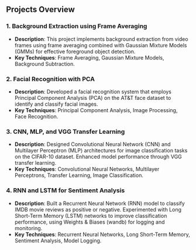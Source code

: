 ## Projects Overview

### 1. Background Extraction using Frame Averaging
- **Description**: This project implements background extraction from video frames using frame averaging combined with Gaussian Mixture Models (GMMs) for effective foreground object detection.
- **Key Techniques**: Frame Averaging, Gaussian Mixture Models, Background Subtraction.

### 2. Facial Recognition with PCA
- **Description**: Developed a facial recognition system that employs Principal Component Analysis (PCA) on the AT&T face dataset to identify and classify facial images.
- **Key Techniques**: Principal Component Analysis, Image Processing, Face Recognition.

### 3. CNN, MLP, and VGG Transfer Learning
- **Description**: Designed Convolutional Neural Network (CNN) and Multilayer Perceptron (MLP) architectures for image classification tasks on the CIFAR-10 dataset. Enhanced model performance through VGG transfer learning.
- **Key Techniques**: Convolutional Neural Networks, Multilayer Perceptrons, Transfer Learning, Image Classification.

### 4. RNN and LSTM for Sentiment Analysis
- **Description**: Built a Recurrent Neural Network (RNN) model to classify IMDB movie reviews as positive or negative. Experimented with Long Short-Term Memory (LSTM) networks to improve classification performance, using Weights & Biases (wandb) for logging and monitoring.
- **Key Techniques**: Recurrent Neural Networks, Long Short-Term Memory, Sentiment Analysis, Model Logging.
